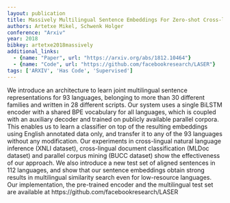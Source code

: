 ```yaml
---
layout: publication
title: Massively Multilingual Sentence Embeddings For Zero-shot Cross-lingual Transfer And Beyond
authors: Artetxe Mikel, Schwenk Holger
conference: "Arxiv"
year: 2018
bibkey: artetxe2018massively
additional_links:
  - {name: "Paper", url: "https://arxiv.org/abs/1812.10464"}
  - {name: "Code", url: "https://github.com/facebookresearch/LASER"}
tags: ['ARXIV', 'Has Code', 'Supervised']
---
```

<p>We introduce an architecture to learn joint multilingual sentence
representations for 93 languages, belonging to more than 30 different
families and written in 28 different scripts. Our system uses a single
BiLSTM encoder with a shared BPE vocabulary for all languages, which is
coupled with an auxiliary decoder and trained on publicly available
parallel corpora. This enables us to learn a classifier on top of the
resulting embeddings using English annotated data only, and transfer it
to any of the 93 languages without any modification. Our experiments in
cross-lingual natural language inference (XNLI dataset), cross-lingual
document classification (MLDoc dataset) and parallel corpus mining (BUCC
dataset) show the effectiveness of our approach. We also introduce a new
test set of aligned sentences in 112 languages, and show that our
sentence embeddings obtain strong results in multilingual similarity
search even for low-resource languages. Our implementation, the
pre-trained encoder and the multilingual test set are available at
https://github.com/facebookresearch/LASER</p>
